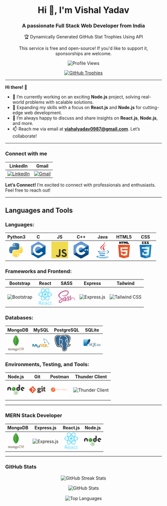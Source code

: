 <h1 align="center">Hi 👋, I'm Vishal Yadav</h1>
<h3 align="center">A passionate Full Stack Web Developer from India</h3>

<div align="center">
  <p align="center">🏆 Dynamically Generated GitHub Stat Trophies Using API</p>
</div>

<p align="center">
  This service is free and open-source! If you'd like to support it, sponsorships are welcome.
</p>

<p align="center">
    <img src="https://img.shields.io/badge/INT__MIN-Profile%20View-blue?style=for-the-badge&labelColor=blue&color=gray" alt="Profile Views" />
</p>

<p align="center">
  <a href="https://github.com/ryo-ma/github-profile-trophy">
    <img src="https://github-profile-trophy.vercel.app/?username=vishalyadav0987&theme=juicyfresh&column=6&rank=SSS,SS,S,AAA,AA,A,B,C,UNKNOWN" alt="GitHub Trophies" />
  </a>
</p>

---

**Hi there! 👋**
- 🚌 I’m currently working on an exciting **Node.js** project, solving real-world problems with scalable solutions.
- 🎯 Expanding my skills with a focus on **React.js** and **Node.js** for cutting-edge web development.
- 💬 I’m always happy to discuss and share insights on **React.js**, **Node.js**, and more.
- 📫 Reach me via email at **viahalyadav0987@gmail.com**. Let’s collaborate!

---

### Connect with me

| LinkedIn | Gmail |
|----------|-------|
|<a href="https://linkedin.com/in/vishal-yadav-831049254" target="blank"><img align="center" src="https://raw.githubusercontent.com/rahuldkjain/github-profile-readme-generator/master/src/images/icons/Social/linked-in-alt.svg" alt="LinkedIn" height="50" width="55" /></a>|<a href="mailto:viahalyadav0987@gmail.com" target="blank"><img align="center" src="https://static.vecteezy.com/system/resources/previews/020/964/377/original/gmail-mail-icon-for-web-design-free-png.png" alt="Gmail" height="55" width="55" /></a>|

**Let’s Connect!**
I’m excited to connect with professionals and enthusiasts. Feel free to reach out!

---

## Languages and Tools

<div>

### Languages:
| Python3 | C | JS | C++ | Java | HTML5 | CSS |
|---------|---|----|-----|------|-------|-----|
|<img src="https://github.com/devicons/devicon/blob/master/icons/python/python-original.svg" title="Python" alt="Python" width="55" height="55"/>|<img src="https://github.com/devicons/devicon/blob/master/icons/c/c-original.svg" title="C" alt="C" width="55" height="55"/>|<img src="https://github.com/devicons/devicon/blob/master/icons/javascript/javascript-original.svg" title="JavaScript" alt="JavaScript" width="55" height="55"/>|<img src="https://raw.githubusercontent.com/devicons/devicon/master/icons/cplusplus/cplusplus-original.svg" alt="C++" width="55" height="55"/>|<img src="https://raw.githubusercontent.com/devicons/devicon/master/icons/java/java-original.svg" alt="Java" width="55" height="55"/>|<img src="https://raw.githubusercontent.com/devicons/devicon/master/icons/html5/html5-original-wordmark.svg" alt="HTML5" width="55" height="55"/>|<img src="https://raw.githubusercontent.com/devicons/devicon/master/icons/css3/css3-original-wordmark.svg" alt="CSS3" width="55" height="55"/>|

### Frameworks and Frontend:
| Bootstrap | React | SASS | Express | Tailwind |
|-----------|-------|------|---------|----------|
|<img src="https://getbootstrap.com/docs/5.3/assets/brand/bootstrap-logo-shadow.png" alt="Bootstrap" width="55" height="55"/>|<img src="https://raw.githubusercontent.com/devicons/devicon/master/icons/react/react-original-wordmark.svg" alt="React" width="55" height="55"/>|<img src="https://raw.githubusercontent.com/devicons/devicon/master/icons/sass/sass-original.svg" alt="SASS" width="55" height="55"/>|<img src="https://vectorified.com/images/express-js-icon-20.png" alt="Express.js" width="55" height="55"/>|<img src="https://raw.githubusercontent.com/tailwindlabs/tailwindcss/HEAD/.github/logo-dark.svg" alt="Tailwind CSS" width="55" height="55"/>|

### Databases:
| MongoDB | MySQL | PostgreSQL | SQLite |
|---------|-------|------------|--------|
|<img src="https://raw.githubusercontent.com/devicons/devicon/master/icons/mongodb/mongodb-original-wordmark.svg" alt="MongoDB" width="55" height="55"/>|<img src="https://github.com/devicons/devicon/blob/master/icons/mysql/mysql-original-wordmark.svg" title="MySQL" alt="MySQL" width="55" height="55"/>|<img src="https://github.com/devicons/devicon/blob/master/icons/postgresql/postgresql-original.svg" title="PostgreSQL" alt="PostgreSQL" width="55" height="55"/>|<img src="https://github.com/devicons/devicon/blob/master/icons/sqlite/sqlite-original-wordmark.svg" title="SQLite" alt="SQLite" width="55" height="55"/>|

### Environments, Testing, and Tools:
| Node.js | Git | Postman | Thunder Client |
|---------|-----|---------|---------------|
|<img src="https://github.com/devicons/devicon/blob/master/icons/nodejs/nodejs-original-wordmark.svg" title="Node.js" alt="Node.js" width="55" height="55"/>|<img src="https://github.com/devicons/devicon/blob/master/icons/git/git-original-wordmark.svg" title="Git" alt="Git" width="55" height="55"/>|<img src="https://github.com/devicons/devicon/blob/master/icons/postman/postman-original-wordmark.svg" title="Postman" alt="Postman" width="55" height="55"/>|<img src="https://raw.githubusercontent.com/thunderclient/thunder-client-support/master/images/thunder-icon.png" title="Thunder Client" alt="Thunder Client" width="55" height="55"/>|

---

### MERN Stack Developer
| MongoDB | Express.js | React.js | Node.js |
|---------|------------|----------|---------|
|<img src="https://raw.githubusercontent.com/devicons/devicon/master/icons/mongodb/mongodb-original-wordmark.svg" alt="MongoDB" width="55" height="55"/>|<img src="https://vectorified.com/images/express-js-icon-20.png" alt="Express.js" width="55" height="55"/>|<img src="https://raw.githubusercontent.com/devicons/devicon/master/icons/react/react-original-wordmark.svg" alt="React.js" width="55" height="55"/>|<img src="https://github.com/devicons/devicon/blob/master/icons/nodejs/nodejs-original-wordmark.svg" title="Node.js" alt="Node.js" width="55" height="55"/>|

---

### GitHub Stats

<p align="center">
  <img width="800" height="220" align="center" src="https://github-readme-streak-stats.herokuapp.com/?user=vishalyadav0987&theme=highcontrast&hide_border=true&border_radius=5&card_width=800" alt="GitHub Streak Stats" />
</p>

<p align="center">
  <img align="center" src="https://github-readme-stats.vercel.app/api?username=vishalyadav0987&show_icons=true&theme=highcontrast&hide_border=true&border_radius=5&card_width=800" alt="GitHub Stats" />
</p>

<p align="center">
  <img align="center" src="https://github-readme-stats.vercel.app/api/top-langs/?username=vishalyadav0987&theme=highcontrast&hide_border=true&border_radius=5&card_width=800" alt="Top Languages" />
</p>
